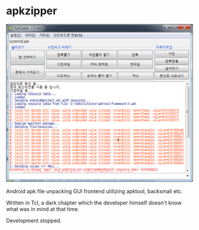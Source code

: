 # apkzipper

![](mainwindow.png)

Android apk file unpacking GUI frontend utilizing apktool, backsmali etc.

Written in Tcl, a dark chapter which the developer himself doesn't know what was in mind at that time.

Development stopped.
